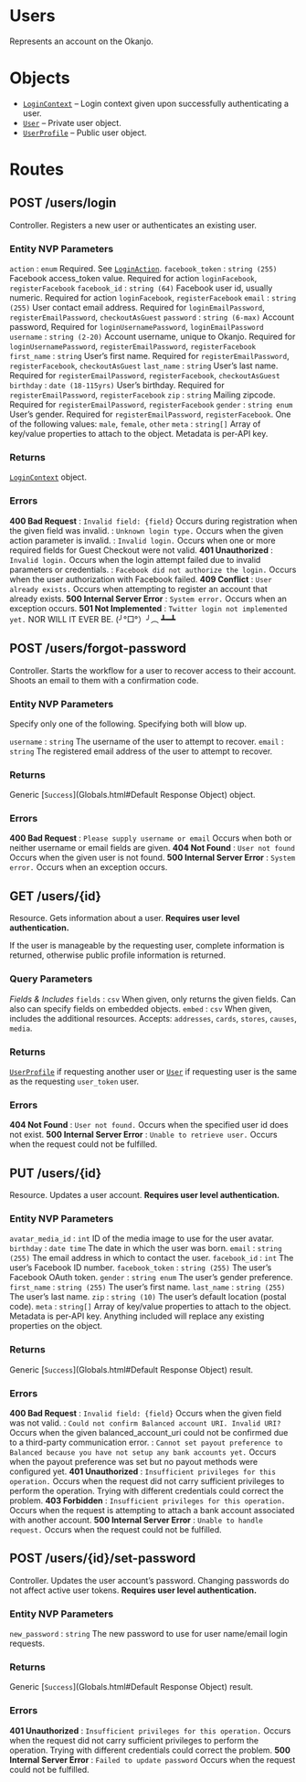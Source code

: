 # Users

Represents an account on the Okanjo.

# Objects

* [`LoginContext`](Objects.html#LoginContext) – Login context given upon successfully authenticating a user.
* [`User`](Objects.html#User) – Private user object.
* [`UserProfile`](Objects.html#UserProfile) – Public user object.


# Routes

## POST /users/login

Controller. Registers a new user or authenticates an existing user.

### Entity NVP Parameters

`action`
:   `enum` Required. See [`LoginAction`](Constants.html#LoginAction).
`facebook_token`
:   `string (255)` Facebook access_token value. Required for action `loginFacebook`, `registerFacebook`
`facebook_id`
:   `string (64)` Facebook user id, usually numeric. Required for action `loginFacebook`, `registerFacebook`
`email`
:   `string (255)` User contact email address. Required for `loginEmailPassword`, `registerEmailPassword`, `checkoutAsGuest`
`password`
:   `string (6-max)` Account password, Required for `loginUsernamePassword`, `loginEmailPassword`
`username`
:   `string (2-20)` Account username, unique to Okanjo. Required for `loginUsernamePassword`, `registerEmailPassword`, `registerFacebook`
`first_name`
:   `string` User’s first name. Required for `registerEmailPassword`, `registerFacebook`, `checkoutAsGuest`
`last_name`
:   `string` User’s last name. Required for `registerEmailPassword`, `registerFacebook`, `checkoutAsGuest`
`birthday`
:   `date (18-115yrs)` User’s birthday. Required for `registerEmailPassword`, `registerFacebook`
`zip`
:   `string` Mailing zipcode. Required for `registerEmailPassword`, `registerFacebook`
`gender`
:   `string enum` User’s gender. Required for `registerEmailPassword`, `registerFacebook`. One of the following values: `male`, `female`, `other`
`meta`
:   `string[]`  Array of key/value properties to attach to the object. Metadata is per-API key.



### Returns

[`LoginContext`](Objects.html#LoginContext) object.

### Errors

**400 Bad Request**
:   `Invalid field: {field}` Occurs during registration when the given field was invalid.
:   `Unknown login type.` Occurs when the given action parameter is invalid.
:   `Invalid login.` Occurs when one or more required fields for Guest Checkout were not valid.
**401 Unauthorized**
:   `Invalid login.` Occurs when the login attempt failed due to invalid parameters or credentials.
:   `Facebook did not authorize the login.` Occurs when the user authorization with Facebook failed.
**409 Conflict**
:   `User already exists.` Occurs when attempting to register an account that already exists.
**500 Internal Server Error**
:   `System error.` Occurs when an exception occurs.
**501 Not Implemented**
:   `Twitter login not implemented yet.` NOR WILL IT EVER BE. (╯°□°）╯︵ ┻━┻



## POST /users/forgot-password

Controller. Starts the workflow for a user to recover access to their account. Shoots an email to them with a confirmation code.

### Entity NVP Parameters

Specify only one of the following. Specifying both will blow up.

`username`
:   `string` The username of the user to attempt to recover.
`email`
:   `string` The registered email address of the user to attempt to recover.



### Returns

Generic [`Success`](Globals.html#Default Response Object) object.

### Errors

**400 Bad Request**
:   `Please supply username or email` Occurs when both or neither username or email fields are given.
**404 Not Found**
:   `User not found` Occurs when the given user is not found.
**500 Internal Server Error**
:   `System error.` Occurs when an exception occurs.


## GET /users/{id}

Resource. Gets information about a user. **Requires user level authentication.**

If the user is manageable by the requesting user, complete information is returned, otherwise public profile information is returned.

### Query Parameters

*Fields & Includes*
`fields`
:   `csv` When given, only returns the given fields. Can also can specify fields on embedded objects.
`embed`
:   `csv` When given, includes the additional resources. Accepts: `addresses`, `cards`, `stores`, `causes`, `media`.



### Returns

[`UserProfile`](Objects.html#UserProfile) if requesting another user or [`User`](Objects.html#User) if requesting user is the same as the requesting `user_token` user.

### Errors

**404 Not Found**
:   `User not found.` Occurs when the specified user id does not exist.
**500 Internal Server Error**
:   `Unable to retrieve user.` Occurs when the request could not be fulfilled.


## PUT /users/{id}

Resource. Updates a user account. **Requires user level authentication.**

### Entity NVP Parameters

`avatar_media_id`
:   `int` ID of the media image to use for the user avatar.
`birthday`
:   `date time` The date in which the user was born.
`email`
:   `string (255)` The email address in which to contact the user.
`facebook_id`
:   `int` The user’s Facebook ID number.
`facebook_token`
:   `string (255)` The user’s Facebook OAuth token.
`gender`
:   `string enum` The user’s gender preference.
`first_name`
:   `string (255)` The user’s first name.
`last_name`
:   `string (255)` The user’s last name.
`zip`
:   `string (10)` The user’s default location (postal code).
`meta`
:   `string[]`  Array of key/value properties to attach to the object. Metadata is per-API key. Anything included will replace any existing properties on the object.



### Returns

Generic [`Success`](Globals.html#Default Response Object) result.

### Errors

**400 Bad Request**
:   `Invalid field: {field}` Occurs when the given field was not valid.
:   `Could not confirm Balanced account URI. Invalid URI?` Occurs when the given balanced_account_uri could not be confirmed due to a third-party communication error.
:   `Cannot set payout preference to Balanced because you have not setup any bank accounts yet.` Occurs when the payout preference was set but no payout methods were configured yet.
**401 Unauthorized**
:   `Insufficient privileges for this operation.` Occurs when the request did not carry sufficient privileges to perform the operation. Trying with different credentials could correct the problem.
**403 Forbidden**
:   `Insufficient privileges for this operation.` Occurs when the request is attempting to attach a bank account associated with another account.
**500 Internal Server Error**
:   `Unable to handle request.` Occurs when the request could not be fulfilled.



## POST /users/{id}/set-password

Controller. Updates the user account’s password. Changing passwords do not affect active user tokens. **Requires user level authentication.**

### Entity NVP Parameters

`new_password`
:   `string` The new password to use for user name/email login requests.


### Returns

Generic [`Success`](Globals.html#Default Response Object) result.

### Errors

**401 Unauthorized**
:   `Insufficient privileges for this operation.` Occurs when the request did not carry sufficient privileges to perform the operation. Trying with different credentials could correct the problem.
**500 Internal Server Error**
:   `Failed to update password` Occurs when the request could not be fulfilled.


